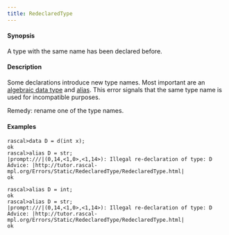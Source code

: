 ```yaml
---
title: RedeclaredType
---
```


#### Synopsis

A type with the same name has been declared before.

#### Description

Some declarations introduce new type names. Most important are an 
[algebraic data type](../../Rascal/Declarations/AlgebraicDataType/) and [alias](../../Rascal/Declarations/Alias/).
This error signals that the same type name is used for incompatible purposes.

Remedy: rename one of the type names.

#### Examples

```rascal-shell ,error
rascal>data D = d(int x);
ok
rascal>alias D = str;
|prompt:///|(0,14,<1,0>,<1,14>): Illegal re-declaration of type: D
Advice: |http://tutor.rascal-mpl.org/Errors/Static/RedeclaredType/RedeclaredType.html|
ok
```

```rascal-shell ,error
rascal>alias D = int;
ok
rascal>alias D = str;
|prompt:///|(0,14,<1,0>,<1,14>): Illegal re-declaration of type: D
Advice: |http://tutor.rascal-mpl.org/Errors/Static/RedeclaredType/RedeclaredType.html|
ok
```

